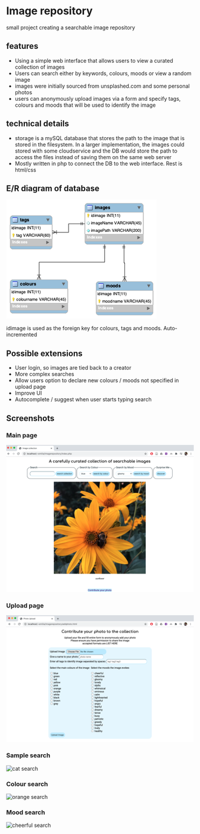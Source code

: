 # Image repository

small project creating a searchable image repository

## features
* Using a simple web interface that allows users to view a curated collection of images
* Users can search either by keywords, colours, moods or view a random image
* images were initially sourced from unsplashed.com and some personal photos
* users can anonymously upload images via a form and specify tags, colours and moods that will be used to identify the image

## technical details
* storage is a mySQL database that stores the path to the image that is stored in the filesystem. In a larger implementation, the images could stored with some cloudservice and the DB would store the path to access the files instead of saving them on the same web server
* Mostly written in php to connect the DB to the web interface. Rest is html/css


## E/R diagram of database

![ER diagram](https://github.com/EmiliaSe/Image-Repository/blob/master/documentation/DB%20ER%20diagram.png)

idimage is used as the foreign key for colours, tags and moods. Auto-incremented

## Possible extensions

* User login, so images are tied back to a creator
* More complex searches
* Allow users option to declare new colours / moods not specified in upload page
* Improve UI
* Autocomplete / suggest when user starts typing search

## Screenshots
### Main page
![Main page](https://github.com/EmiliaSe/Image-Repository/blob/master/documentation/mainpage%20screenshot.png)

### Upload page
![Upload page](https://github.com/EmiliaSe/Image-Repository/blob/master/documentation/submission%20screenshot.png)

### Sample search
![cat search](https://github.com/EmiliaSe/Image-Repository/blob/master/documentation/catsearch.gif)

### Colour search
![orange search](https://github.com/EmiliaSe/Image-Repository/blob/master/documentation/orangesearch.gif)

### Mood search
![cheerful search](https://github.com/EmiliaSe/Image-Repository/blob/master/documentation/cheerfulsearch.gif)
